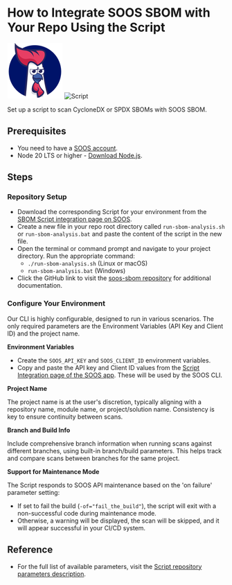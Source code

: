 # How to Integrate SOOS SBOM with Your Repo Using the Script

<div>
<img src="../assets/img/SOOS-Icon.png" alt="SOOS" width="128" height="128">
<img src="../assets/img/shell.png" alt="Script" width="128" height="128">
</div>

Set up a script to scan CycloneDX or SPDX SBOMs with SOOS SBOM.

## Prerequisites
- You need to have a [SOOS account](https://app.soos.io/register).
- Node 20 LTS or higher - [Download Node.js](https://nodejs.org/en/download).

## Steps

### **Repository Setup**
* Download the corresponding Script for your environment from the [SBOM Script integration page on SOOS](https://app.soos.io/integrate/sbom?id=script).
* Create a new file in your repo root directory called `run-sbom-analysis.sh` or `run-sbom-analysis.bat` and paste the content of the script in the new file.
* Open the terminal or command prompt and navigate to your project directory. Run the appropriate command:
    * `./run-sbom-analysis.sh` (Linux or macOS)
    * `run-sbom-analysis.bat` (Windows)
* Click the GitHub link to visit the [soos-sbom repository](https://github.com/soos-io/soos-sbom) for additional documentation.

### **Configure Your Environment**
Our CLI is highly configurable, designed to run in various scenarios. The only required parameters are the Environment Variables (API Key and Client ID) and the project name.

**Environment Variables**

* Create the `SOOS_API_KEY` and `SOOS_CLIENT_ID` environment variables.
* Copy and paste the API key and Client ID values from the [Script Integration page of the SOOS app](https://app.soos.io/integrate/sbom?id=script). These will be used by the SOOS CLI.

**Project Name**

The project name is at the user's discretion, typically aligning with a repository name, module name, or project/solution name. Consistency is key to ensure continuity between scans.

**Branch and Build Info**

Include comprehensive branch information when running scans against different branches, using built-in branch/build parameters. This helps track and compare scans between branches for the same project.

**Support for Maintenance Mode**

The Script responds to SOOS API maintenance based on the 'on failure' parameter setting:
* If set to fail the build (`-of="fail_the_build"`), the script will exit with a non-successful code during maintenance mode.
* Otherwise, a warning will be displayed, the scan will be skipped, and it will appear successful in your CI/CD system.

## Reference
* For the full list of available parameters, visit the [Script repository parameters description](https://github.com/soos-io/soos-sbom?tab=readme-ov-file#parameters).